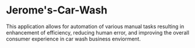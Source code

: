 # Jerome's-Car-Wash
This application allows for automation of various manual tasks resulting in enhancement of efficiency, reducing human error, and improving the overall consumer experience in car wash business enviorment.
